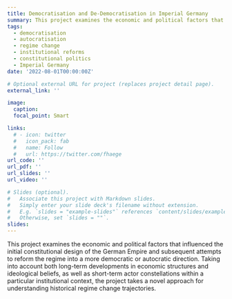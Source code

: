 ```yaml
---
title: Democratisation and De-Democratisation in Imperial Germany
summary: This project examines the economic and political factors that influenced the initial constitutional design of the German Empire and subsequent attempts to reform the regime into a more democratic or autocratic direction. Taking into account both long-term developments in economic structures and ideological beliefs, as well as short-term actor constellations within a particular institutional context, the project takes a novel approach for understanding historical regime change trajectories.
tags:
  - democratisation
  - autocratisation
  - regime change
  - institutional reforms
  - constitutional politics
  - Imperial Germany
date: '2022-08-01T00:00:00Z'

# Optional external URL for project (replaces project detail page).
external_link: ''

image:
  caption: 
  focal_point: Smart

links:
  # - icon: twitter
  #   icon_pack: fab
  #   name: Follow
  #   url: https://twitter.com/fhaege
url_code: ''
url_pdf: ''
url_slides: ''
url_video: ''

# Slides (optional).
#   Associate this project with Markdown slides.
#   Simply enter your slide deck's filename without extension.
#   E.g. `slides = "example-slides"` references `content/slides/example-slides.md`.
#   Otherwise, set `slides = ""`.
slides: 
---
```


This project examines the economic and political factors that influenced the initial constitutional design of the German Empire and subsequent attempts to reform the regime into a more democratic or autocratic direction. Taking into account both long-term developments in economic structures and ideological beliefs, as well as short-term actor constellations within a particular institutional context, the project takes a novel approach for understanding historical regime change trajectories.
